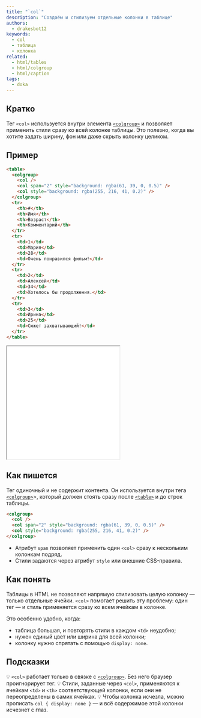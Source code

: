 ```yaml
---
title: "`col`"
description: "Создаём и стилизуем отдельные колонки в таблице"
authors:
  - drakesbot12
keywords:
  - col
  - таблица
  - колонка
related:
  - html/tables
  - html/colgroup
  - html/caption
tags:
  - doka
---
```


## Кратко

Тег `<col>` используется внутри элемента [`<colgroup>`](html/colgroup/) и позволяет применить стили сразу ко всей колонке таблицы. Это полезно, когда вы хотите задать ширину, фон или даже скрыть колонку целиком.

## Пример

```html
<table>
  <colgroup>
    <col />
    <col span="2" style="background: rgba(61, 39, 0, 0.5)" />
    <col style="background: rgba(255, 216, 41, 0.2)" />
  </colgroup>
  <tr>
    <th>#</th>
    <th>Имя</th>
    <th>Возраст</th>
    <th>Комментарий</th>
  </tr>
  <tr>
    <td>1</td>
    <td>Мария</td>
    <td>28</td>
    <td>Очень понравился фильм!</td>
  </tr>
  <tr>
    <td>2</td>
    <td>Алексей</td>
    <td>34</td>
    <td>Хотелось бы продолжения.</td>
  </tr>
  <tr>
    <td>3</td>
    <td>Ирина</td>
    <td>25</td>
    <td>Сюжет захватывающий!</td>
  </tr>
</table>
```

<iframe title="Пример col" src="demos/basic/" height="300"></iframe>

## Как пишется

Тег <col> одиночный и не содержит контента. Он используется внутри тега [`<colgroup>`](html/colgroup/)>, который должен стоять сразу после [`<table>`](html/tables/) и до строк таблицы.

```html
<colgroup>
  <col />
  <col span="2" style="background: rgba(61, 39, 0, 0.5)" />
  <col style="background: rgba(255, 216, 41, 0.2)" />
</colgroup>
```

- Атрибут `span` позволяет применить один `<col>` сразу к нескольким колонкам подряд.
- Стили задаются через атрибут `style` или внешние CSS-правила.

## Как понять

Таблицы в HTML не позволяют напрямую стилизовать целую колонку — только отдельные ячейки. `<col>` помогает решить эту проблему: один тег — и стиль применяется сразу ко всем ячейкам в колонке.

Это особенно удобно, когда:

- таблица большая, и повторять стили в каждом `<td>` неудобно;
- нужен единый цвет или ширина для всей колонки;
- колонку нужно спрятать с помощью `display: none`.

## Подсказки

💡 `<col>` работает только в связке с [`<colgroup>`](html/colgroup/). Без него браузер проигнорирует тег.
💡 Стили, заданные через `<col>`, применяются к ячейкам `<td>` и `<th>` соответствующей колонки, если они не переопределены в самих ячейках.
💡 Чтобы колонка исчезла, можно прописать `col { display: none }` — и всё содержимое этой колонки исчезнет с глаз.